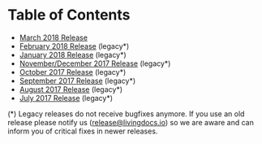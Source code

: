 # Table of Contents

* [March 2018 Release](./releases/release-2018-03.md)
* [February 2018 Release](./releases/release-2018-02.md) (legacy*)
* [January 2018 Release](./releases/release-2018-01.md) (legacy*)
* [November/December 2017 Release](./releases/release-2017-12.md) (legacy*)
* [October 2017 Release](./releases/release-2017-10.md) (legacy*)
* [September 2017 Release](./releases/release-2017-09.md) (legacy*)
* [August 2017 Release](./releases/release-2017-08.md) (legacy*)
* [July 2017 Release](./releases/release-2017-07.md) (legacy*)

(*) Legacy releases do not receive bugfixes anymore. If you use an old release please notify us (release@livingdocs.io) so we are aware and can inform you of critical fixes in newer releases.

